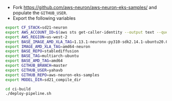 
* Fork https://github.com/aws-neuron/aws-neuron-eks-samples/ and populate the `GITHUB_USER`.
* Export the following variables
```bash
export CF_STACK=sd21-neuron
export AWS_ACCOUNT_ID=$(aws sts get-caller-identity --output text --query Account)
export AWS_REGION=us-west-2
export BASE_IMAGE_AMD_XLA_TAG=1.13.1-neuronx-py310-sdk2.14.1-ubuntu20.04
export IMAGE_AMD_XLA_TAG=amd64-neuron
export BASE_REPO=stablediffusion
export BASE_TAG=multiarch-ubuntu
export BASE_AMD_TAG=amd64
export GITHUB_BRANCH=master
export GITHUB_USER=yahavb
export GITHUB_REPO=aws-neuron-eks-samples
export MODEL_DIR=sd21_compile_dir
```

```bash
cd ci-build
./deploy-pipeline.sh
```
